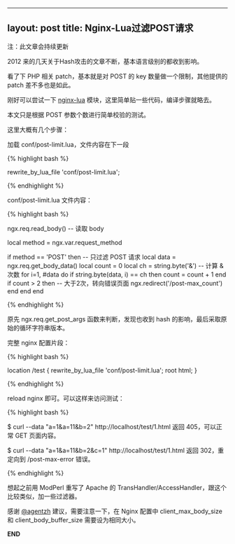 
---
layout: post
title: Nginx-Lua过滤POST请求
---

注：此文章会持续更新

2012 来的几天关于Hash攻击的文章不断，基本语言级别的都收到影响。

看了下 PHP 相关 patch，基本就是对 POST 的 key 数量做一个限制，其他提供的 patch 差不多也是如此。

刚好可以尝试一下 [nginx-lua](https://github.com/chaoslawful/lua-nginx-module) 模块，这里简单贴一些代码，编译步骤就略去。

本文只是根据 POST 参数个数进行简单校验的测试。

这里大概有几个步骤：

加载 conf/post-limit.lua，文件内容在下一段

{% highlight bash %}

rewrite_by_lua_file 'conf/post-limit.lua';

{% endhighlight %}

conf/post-limit.lua 文件内容：

{% highlight bash %}

ngx.req.read_body()                           -- 读取 body

local method = ngx.var.request_method

if method == 'POST' then                      -- 只过滤 POST 请求
    local data  = ngx.req.get_body_data()
    local count = 0
    local ch    = string.byte('&')            -- 计算 & 次数
    for i=1, #data do
        if string.byte(data, i) == ch then
            count = count + 1
        end
        if count > 2 then                     -- 大于2次，转向错误页面
            ngx.redirect('/post-max_count')
        end
    end
end

{% endhighlight %}

原先 ngx.req.get_post_args 函数来判断，发现也收到 hash 的影响，最后采取原始的循环字符串版本。

完整 nginx 配置片段：

{% highlight bash %}

location /test {
    rewrite_by_lua_file 'conf/post-limit.lua';
    root html;
}

{% endhighlight %}

reload nginx 即可。可以这样来访问测试：

{% highlight bash %}

$ curl --data "a=1&a=11&b=2" http://localhost/test/1.html
返回 405，可以正常 GET 页面内容。

$ curl --data "a=1&a=11&b=2&c=1" http://localhost/test/1.html
返回 302，重定向到 /post-max-error 错误。

{% endhighlight %}

想起之前用 ModPerl 重写了 Apache 的 TransHandler/AccessHandler，跟这个比较类似，加一些过滤器。

感谢 [@agentzh](http://weibo.com/agentzh) 建议，需要注意一下，在 Nginx 配置中 client_max_body_size 和 client_body_buffer_size 需要设为相同大小。


__END__
